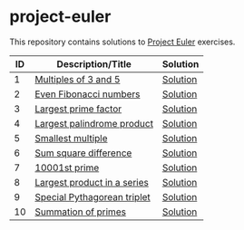 # project-euler
This repository contains solutions to [Project Euler](https://projecteuler.net/archives) exercises. 

ID | Description/Title | Solution
-------|-------------|---------
1 | [Multiples of 3 and 5](https://projecteuler.net/problem=1) | [Solution](SOLUTIONS/problem1.rb)
2 | [Even Fibonacci numbers](https://projecteuler.net/problem=2) | [Solution](SOLUTIONS/problem2.rb)
3 | [Largest prime factor](https://projecteuler.net/problem=3) | [Solution](SOLUTIONS/problem3.rb)
4 | [Largest palindrome product](https://projecteuler.net/problem=4) | [Solution](SOLUTIONS/problem4.rb)
5 | [Smallest multiple](https://projecteuler.net/problem=5) | [Solution](SOLUTIONS/problem5.rb)
6 | [Sum square difference](https://projecteuler.net/problem=6) | [Solution](SOLUTIONS/problem6.rb)
7 | [10001st prime](https://projecteuler.net/problem=7)	| [Solution](SOLUTIONS/problem7.rb)
8 |	[Largest product in a series](https://projecteuler.net/problem=8) | [Solution](SOLUTIONS/problem8.rb)
9 | [Special Pythagorean triplet](https://projecteuler.net/problem=9) | [Solution](SOLUTIONS/problem9.rb)
10 | [Summation of primes](https://projecteuler.net/problem=10) | [Solution](SOLUTIONS/problem10.rb)
